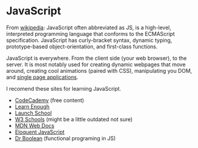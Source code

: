 # JavaScript
From [wikipedia](https://en.wikipedia.org/wiki/JavaScript):
JavaScript often abbreviated as JS, is a high-level,
interpreted programming language that conforms to the ECMAScript specification.
JavaScript has curly-bracket syntax, dynamic typing, prototype-based
object-orientation, and first-class functions.

JavaScript is everywhere. From the client side (your web browser), to the
server. It is most notably used for creating dynamic webpages that move around,
creating cool animations (paired with CSS), manipulating you DOM, and [single page
applications](https://msdn.microsoft.com/en-us/magazine/dn463786.aspx).

I recomend these sites for learning JavaScript.
- [CodeCademy](https://www.codecademy.com/catalog/language/javascript) (free
    content)
- [Learn Enough](https://www.learnenough.com/javascript-tutorial/hello_world)
- [Launch School](https://launchschool.com/books/javascript)
- [W3 Schools](https://www.w3schools.com/js/) (might be a little outdated not sure)
- [MDN Web Docs](https://developer.mozilla.org/en-US/docs/Web/JavaScript#Tutorials)
- [Eloquent JavaScript](https://eloquentjavascript.net/)
- [Dr Boolean](https://drboolean.gitbooks.io/mostly-adequate-guide-old/content/) (functional programing in JS)
